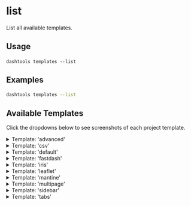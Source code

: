# list

List all available templates.

## Usage

`dashtools templates --list`

## Examples

```bash
dashtools templates --list
```

## Available Templates

Click the dropdowns below to see screenshots of each project template.

<details><summary>Template: 'advanced'</summary>

_To use this template, type: `dashtools init MyFuturisticApp advanced`_

Advanced multi-page template. Includes examples of ClientsideCallbacks, multi-page routing, external stylesheets, header, footer, and 404 page.
![](img/advanced_theme.png)

</details>

<details><summary>Template: 'csv'</summary>

_To use this template, type: `dashtools init MyCSVLoaderApp csv`_

Example of CSV file loading. Includes the default CSV load example from Plotly.
![](img/csv_template.png)

</details>

<details><summary>Template: 'default'</summary>

_To use this template, type: `dashtools init MyAmazingApp default`_

Basic Dash template. See [Dash Docs](https://dash.plotly.com/layout)
![](img/default_theme.png)

</details>

<details><summary>Template: 'fastdash'</summary>

_To use this template, type: `dashtools init StellarDashApp fastdash`_

Fast Dash template. See [Fast Dash Docs](https://fastdash.app/)
![](img/fastdash_template.png)

</details>

<details><summary>Template: 'iris'</summary>

_To use this template, type: `dashtools init MyFantasticApp iris`_

Iris theme. See [Faculty.ai Example](https://dash-bootstrap-components.opensource.faculty.ai/examples/iris/)
![](img/iris_theme.png)

</details>

<details><summary>Template: 'leaflet'</summary>

_To use this template, type: `dashtools init BestMapApp leaflet`_

Dash leaflet plugin. See [Dash Leaflet](https://github.com/thedirtyfew/dash-leaflet)
![](img/leaflet.png)

</details>

<details><summary>Template: 'mantine'</summary>

_To use this template, type: `dashtools init MyGreatApp mantine`_

Basic mantine template. See [Dash Mantine](https://www.dash-mantine-components.com/)
![](img/mantine_theme.png)

</details>

<details><summary>Template: 'multipage'</summary>

_To use this template, type: `dashtools init MyPristineApp multipage`_

Multipage theme. See more example [Multipage Apps](https://github.com/AnnMarieW/dash-multi-page-app-demos)
![](img/multipage_template.png)

</details>

<details><summary>Template: 'sidebar'</summary>

_To use this template, type: `dashtools init MySnazzyApp sidebar`_

Sidebar theme. See [Faculty.ai Example](https://dash-bootstrap-components.opensource.faculty.ai/examples/simple-sidebar/)
![](img/sidebar_theme.png)

</details>

<details><summary>Template: 'tabs'</summary>

_To use this template, type: `dashtools init MyBeautifulApp tabs`_

Tabs theme with dynamically generated content. See [Faculty.ai Example](https://dash-bootstrap-components.opensource.faculty.ai/examples/graphs-in-tabs/)
![](img/tabs_theme.png)

</details>
